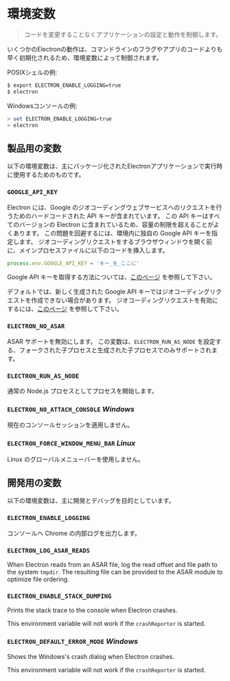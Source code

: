 # 環境変数

> コードを変更することなくアプリケーションの設定と動作を制御します。

いくつかのElectronの動作は、コマンドラインのフラグやアプリのコードよりも早く初期化されるため、環境変数によって制御されます。

POSIXシェルの例:

```bash
$ export ELECTRON_ENABLE_LOGGING=true
$ electron
```

Windowsコンソールの例:

```powershell
> set ELECTRON_ENABLE_LOGGING=true
> electron
```

## 製品用の変数

以下の環境変数は、主にパッケージ化されたElectronアプリケーションで実行時に使用するためのものです。

### `GOOGLE_API_KEY`

Electron には、Google のジオコーディングウェブサービスへのリクエストを行うためのハードコードされた API キーが含まれています。 この API キーはすべてのバージョンの Electron に含まれているため、容量の制限を超えることがよくあります。 この問題を回避するには、環境内に独自の Google API キーを指定します。 ジオコーディングリクエストをするブラウザウィンドウを開く前に、メインプロセスファイルに以下のコードを挿入します。

```javascript
process.env.GOOGLE_API_KEY = 'キー_を_ここに'
```

Google API キーを取得する方法については、[このページ](https://www.chromium.org/developers/how-tos/api-keys) を参照して下さい。

デフォルトでは、新しく生成された Google API キーではジオコーディングリクエストを作成できない場合があります。 ジオコーディングリクエストを有効にするには、[このページ](https://console.developers.google.com/apis/api/geolocation/overview) を参照して下さい。

### `ELECTRON_NO_ASAR`

ASAR サポートを無効にします。 この変数は、`ELECTRON_RUN_AS_NODE` を設定する、フォークされた子プロセスと生成された子プロセスでのみサポートされます。

### `ELECTRON_RUN_AS_NODE`

通常の Node.js プロセスとしてプロセスを開始します。

### `ELECTRON_NO_ATTACH_CONSOLE` *Windows*

現在のコンソールセッションを適用しません。

### `ELECTRON_FORCE_WINDOW_MENU_BAR` *Linux*

Linux のグローバルメニューバーを使用しません。

## 開発用の変数

以下の環境変数は、主に開発とデバッグを目的としています。

### `ELECTRON_ENABLE_LOGGING`

コンソールへ Chrome の内部ログを出力します。

### `ELECTRON_LOG_ASAR_READS`

When Electron reads from an ASAR file, log the read offset and file path to the system `tmpdir`. The resulting file can be provided to the ASAR module to optimize file ordering.

### `ELECTRON_ENABLE_STACK_DUMPING`

Prints the stack trace to the console when Electron crashes.

This environment variable will not work if the `crashReporter` is started.

### `ELECTRON_DEFAULT_ERROR_MODE` *Windows*

Shows the Windows's crash dialog when Electron crashes.

This environment variable will not work if the `crashReporter` is started.
